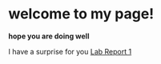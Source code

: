 # welcome to my page!

**hope you are doing well**

I have a surprise for you
[Lab Report 1](https://josephjo7star.github.io/cse15l-lab-reports/lab-report-1-week-0.html)
